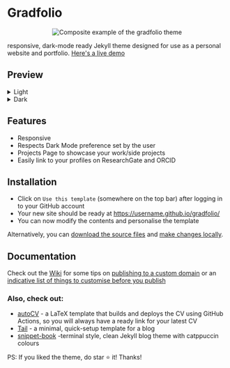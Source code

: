 # Gradfolio

<p align="center">
<img src="https://snippets.jitin.xyz/assets/img/demo/grad_composite.png" alt="Composite example of the gradfolio theme"/>
</p>

responsive, dark-mode ready Jekyll theme designed for use as a personal website and portfolio. [Here's a live demo](https://jitinnair1.github.io/gradfolio/)

## Preview

<details>
<summary>Light</summary>
<img src="https://snippets.jitin.xyz/assets/img/demo/grad_light.png" alt="Preview of gradfolio theme in light mode"/>
</details>
<details>
<summary>Dark</summary>
<img src="https://snippets.jitin.xyz/assets/img/demo/grad_dark.png" alt="Preview of gradfolio theme in dark mode"/>
</details>

## Features
- Responsive
- Respects Dark Mode preference set by the user
- Projects Page to showcase your work/side projects
- Easily link to your profiles on ResearchGate and ORCID

## Installation
* Click on `Use this template` (somewhere on the top bar) after logging in to your GitHub account
* Your new site should be ready at https://username.github.io/gradfolio/
* You can now modify the contents and personalise the template

Alternatively, you can [download the source files](https://github.com/jitinnair1/gradfolio/archive/master.zip) and [make changes locally](https://github.com/jitinnair1/gradfolio/wiki/Local-Development). 

## Documentation

Check out the [Wiki](https://github.com/jitinnair1/gradfolio/wiki) for some tips on [publishing to a custom domain](https://github.com/jitinnair1/gradfolio/wiki/Publishing-your-website) or an [indicative list of things to customise before you publish](https://github.com/jitinnair1/gradfolio/wiki/Customising-your-website) 

### Also, check out:

- [autoCV](https://github.com/jitinnair1/autocv) - a LaTeX template that builds and deploys the CV using GitHub Actions, so you will always have a ready link for your latest CV
- [Tail](https://github.com/jitinnair1/tail) - a minimal, quick-setup template for a blog
- [snippet-book](https://github.com/jitinnair1/snippet-book) -terminal style, clean Jekyll blog theme with catppuccin colours


PS: If you liked the theme, do star :star: it! Thanks!
